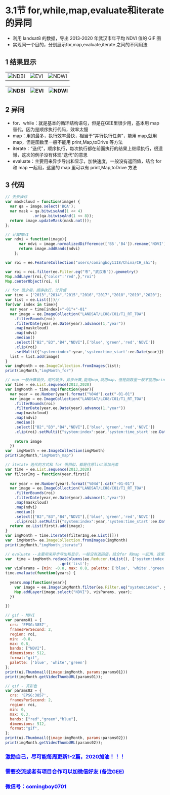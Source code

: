 # 3.1节 for,while,map,evaluate和iterate的异同

- 利用 landsat8 的数据，导出 2013-2020 年武汉市年平均 NDVI 值的 GIF 图
- 实现同一个目的，分别展示for,map,evaluate,iterate 之间的不同用法

## 1 结果显示
<table>
<tr>
    <td ><center><img src="../data/images/NDBI.png">NDBI</center></td>
    <td ><center><img src="../data/images/EVI.png">EVI</center></td>
	<td ><center><img src="../data/images/NDWI.png">NDWI</center></td>
</tr>
</table>


| ![NDBI](../data/images/NDBI.png) | ![EVI](../data/images/EVI.png) | ![NDWI](../data/images/NDWI.png) |
|:-|:-|:-|


## 2 异同
- for、while：就是基本的循环结构语句，但是在GEE里很少用，基本用 map 替代，因为是顺序执行代码，效率太慢
- map：用的最多，执行效率最快，相当于“并行执行任务”，能用 map,就用 map，但是函数里一般不能用 print,Map,toDrive 等方法
- iterate：“迭代”，顺序执行，每次执行都在前面执行的结果上继续执行，很遗憾，这次的例子没有体现“迭代”的意思
- evaluate：主要用来异步导出和显示，加快速度，一般没有返回值，结合 for 和 map 一起用，这里的 map 里可以有 print,Map,toDrive 方法

## 3 代码
```Javascript
// 去云操作
var maskcloud = function(image) {
  var qa = image.select('BQA');
  var mask = qa.bitwiseAnd(1 << 4)
            .or(qa.bitwiseAnd(1 << 8));
  return image.updateMask(mask.not());
};

// 计算NDVI
var ndvi = function(image){
      var ndvi = image.normalizedDifference(['B5','B4']).rename('NDVI');
      return image.addBands(ndvi)
    };

var roi = ee.FeatureCollection("users/comingboy1118/China/CH_shi");

var roi = roi.filter(ee.Filter.eq("市","武汉市")).geometry()
Map.addLayer(roi,{"color":'red',},"roi")
Map.centerObject(roi, 8)

// for 很少用，顺序执行，计算慢
var time = ["2013","2014","2015","2016","2017","2018","2019","2020"];
var list = ee.List([])//
for(var index in time){
  var year = time[index]+"-01"+"-01"
  var image = ee.ImageCollection("LANDSAT/LC08/C01/T1_RT_TOA")
    .filterBounds(roi)
    .filterDate(year,ee.Date(year).advance(1,"year"))
    .map(maskcloud)
    .map(ndvi)
    .median()
    .select(["B2","B3","B4","NDVI"],['blue','green','red','NDVI'])
    .clip(roi)
    .setMulti({"system:index":year,'system:time_start':ee.Date(year)})
  list = list.add(image)
}
var imgMonth = ee.ImageCollection.fromImages(list);
print(imgMonth,"imgMonth_for")

// map 一般计算最快，用的最多，异步计算,能用map,就用map，但是函数里一般不能用print,Map,toDrive
var time = ee.List.sequence(2013,2020)
var imgMonth = time.map(function(year){
  var year = ee.Number(year).format("%04d").cat("-01-01")
  var image = ee.ImageCollection("LANDSAT/LC08/C01/T1_RT_TOA")
    .filterBounds(roi)
    .filterDate(year,ee.Date(year).advance(1,"year"))
    .map(maskcloud)
    .map(ndvi)
    .median()
    .select(["B2","B3","B4","NDVI"],['blue','green','red','NDVI'])
    .clip(roi).setMulti({"system:index":year,'system:time_start':ee.Date(year)})
   
    return image
  })
var  imgMonth = ee.ImageCollection(imgMonth)
print(imgMonth,"imgMonth_map")

// itetate 迭代的方式和 for 很相似，都是往原list添加元素
var time = ee.List.sequence(2013,2020)
var filterImg = function(year,first){
  
  var year = ee.Number(year).format("%04d").cat("-01-01")
  var image = ee.ImageCollection("LANDSAT/LC08/C01/T1_RT_TOA")
    .filterBounds(roi)
    .filterDate(year,ee.Date(year).advance(1,"year"))
    .map(maskcloud)
    .map(ndvi)
    .median()
    .select(["B2","B3","B4","NDVI"],['blue','green','red','NDVI'])
    .clip(roi).setMulti({"system:index":year,'system:time_start':ee.Date(year)})
  return ee.List(first).add(image);
}
var imgMonth = time.iterate(filterImg,ee.List([]))
var  imgMonth= ee.ImageCollection.fromImages(imgMonth)
print(imgMonth,"imgMonth_iterate")

// evaluate --主要用来异步导出和显示，一般没有返回值，结合for 和map 一起用，这里的map里可以有print,Map,toDrive方法
var  time = imgMonth.reduceColumns(ee.Reducer.toList(), ['system:index'])
                        .get('list');
var visParams = {min: -0.8, max: 0.8, palette: ['blue', 'white','green']};
time.evaluate(function(years) {
  
  years.map(function(year){
    var image = ee.Image(imgMonth.filter(ee.Filter.eq("system:index", year)).first());
    Map.addLayer(image.select("NDVI"), visParams, year);
  })
  
})

// gif - NDVI  
var params01 = { 
  crs: 'EPSG:3857', 
  framesPerSecond: 2, 
  region: roi, 
  min: -0.8, 
  max: 0.8, 
  bands: ["NDVI"], 
  dimensions: 512, 
  format:"gif",
  palette: ['blue', 'white','green']
}; 
print(ui.Thumbnail({image:imgMonth, params:params01}))
print(imgMonth.getVideoThumbURL(params01));

// gif - 真彩色
var params02 = { 
  crs: 'EPSG:3857', 
  framesPerSecond: 2, 
  region: roi, 
  min: 0, 
  max: 0.3, 
  bands: ["red","green","blue"], 
  dimensions: 512, 
  format:"gif",
}; 
print(ui.Thumbnail({image:imgMonth, params:params02}))
print(imgMonth.getVideoThumbURL(params02));

```


### <font color=blue> 激励自己，尽可能每周更新1-2篇，2020加油！！！ </font>

### <font color=blue> 需要交流或者有项目合作可以加微信好友 (备注GEE) </font>

### <font color=blue> 微信号：comingboy0701 </font>